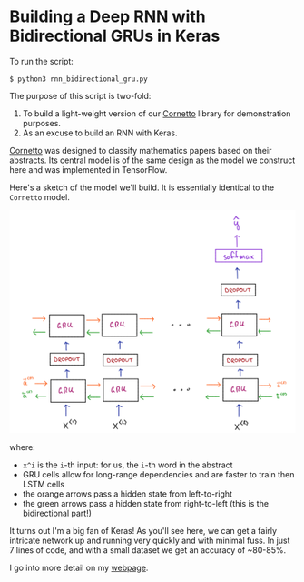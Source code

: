 # Building a Deep RNN with Bidirectional GRUs in Keras

To run the script:

~~~~
$ python3 rnn_bidirectional_gru.py
~~~~

The purpose of this script is two-fold:

1. To build a light-weight version of our [Cornetto](https://github.com/aminsaied/cornetto) library for demonstration purposes.
2. As an excuse to build an RNN with Keras.

[Cornetto](https://github.com/aminsaied/cornetto) was designed to classify mathematics papers based on their abstracts. Its central model is of the same design as the model we construct here and was implemented in TensorFlow.

Here's a sketch of the model we'll build. It is essentially identical to the `Cornetto` model.

<img src="images/model_design.png" style="width: 750px;"/>

where:

- `x^i` is the `i`-th input: for us, the `i`-th word in the abstract
- GRU cells allow for long-range dependencies and are faster to train then LSTM cells
- the orange arrows pass a hidden state from left-to-right
- the green arrows pass a hidden state from right-to-left (this is the bidirectional part!)


It turns out I'm a big fan of Keras! As you'll see here, we can get a fairly intricate network up and running very quickly and with minimal fuss. In just 7 lines of code, and with a small dataset we get an accuracy of ~80-85%.

I go into more detail on my [webpage](https://aminsaied.github.io/attachments/rnn_keras/rnn_keras.slides.html).
